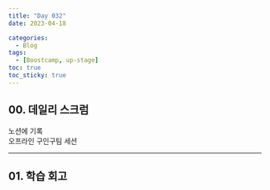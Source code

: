 ```yaml
---
title: "Day 032"
date: 2023-04-18

categories:
  - Blog
tags:
  - [Boostcamp, up-stage]
toc: true
toc_sticky: true
---
```


## 00. 데일리 스크럼  
노션에 기록  
오프라인 구인구팀 세션  

  

---

## 01. 학습 회고    

  
